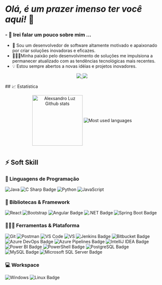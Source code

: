 # ***Olá, é um prazer imenso ter você aqui!*** 👋


### - 💬 Irei falar um pouco sobre mim ...

* 📖 Sou um desenvolvedor de software altamente motivado e apaixonado por criar soluções inovadoras e eficazes.
* 🧑🏻‍💻Minha paixão pelo desenvolvimento de soluções me impulsiona a permanecer atualizado com as tendências tecnológicas mais recentes.
* 💡 Estou sempre abertos a novas idéias e projetos inovadores. 

<p align="center">
	<a href="https://www.linkedin.com/in/alexsandro-luz/">
		<img src="https://img.shields.io/badge/LinkedIn-0077B5?style=for-the-badge&logo=linkedin&logoColor=white" />
	</a>
  <a href="alexluzendreyravi@gmail.com">
		<img src="https://img.shields.io/badge/Gmail-D14836?style=for-the-badge&logo=gmail&logoColor=white" />
	</a>
  
</p>
## 📈 Estatística

<p align="center">
  <img align="center"
      alt="Alexsandro Luz Github stats"
      style="margin-bottom: 10px;"
      height="165" src="https://github-readme-stats.vercel.app/api?username=Luzalex23&theme=radical&show_icons=true&count_private=true" />
  <img
    align="center"
    alt="Most used languages"
    style="margin-bottom: 10px;"
    src="https://github-readme-stats-eight-theta.vercel.app/api/top-langs/?username=Luzalex23&layout=compact&langs_count=6&theme=radical"
  />
</p>

## ⚡ Soft Skill
### 🚀 Linguagens de Programação
![Java](https://img.shields.io/badge/Java-ED8B00?style=for-the-badge&logo=java&logoColor=white)
<img src="https://img.shields.io/badge/C%20Sharp-512BD4?logo=csharp&logoColor=fff&style=for-the-badge" alt="C Sharp Badge">
![Python](https://img.shields.io/badge/Python-FFD43B?style=for-the-badge&logo=python&logoColor=306998)
![JavaScript](https://img.shields.io/badge/JavaScript-323330?style=for-the-badge&logo=javascript&logoColor=F7DF1E)


### 🧩 Bibliotecas & Framework
![React](https://img.shields.io/badge/React-20232A?style=for-the-badge&logo=react&logoColor=61DAFB)
![Bootstrap](https://img.shields.io/badge/Bootstrap-563D7C?style=for-the-badge&logo=bootstrap&logoColor=white)
<img src="https://img.shields.io/badge/Angular-DD0031?logo=angular&logoColor=fff&style=for-the-badge" alt="Angular Badge">
<img src="https://img.shields.io/badge/.NET-512BD4?logo=dotnet&logoColor=fff&style=for-the-badge" alt=".NET Badge">
<img src="https://img.shields.io/badge/Spring%20Boot-6DB33F?logo=springboot&logoColor=fff&style=for-the-badge" alt="Spring Boot Badge">

### 🧑🏻‍💻 Ferramentas & Plataforma
![Git](https://img.shields.io/badge/Git-F05032?style=for-the-badge&logo=git&logoColor=white)
![Postman](https://img.shields.io/badge/Postman-FF6C37?style=for-the-badge&logo=Postman&logoColor=white)
![VS Code](https://img.shields.io/badge/Visual_Studio_Code-0078D4?style=for-the-badge&logo=visual%20studio%20code&logoColor=white)
![VS](https://img.shields.io/badge/Visual_Studio-5C2D91?style=for-the-badge&logo=visual%20studio&logoColor=white)
<img src="https://img.shields.io/badge/Jenkins-D24939?logo=jenkins&logoColor=fff&style=for-the-badge" alt="Jenkins Badge">
<img src="https://img.shields.io/badge/Bitbucket-0052CC?logo=bitbucket&logoColor=fff&style=for-the-badge" alt="Bitbucket Badge">
<img src="https://img.shields.io/badge/Azure%20DevOps-0078D7?logo=azuredevops&logoColor=fff&style=for-the-badge" alt="Azure DevOps Badge">
<img src="https://img.shields.io/badge/Azure%20Pipelines-2560E0?logo=azurepipelines&logoColor=fff&style=for-the-badge" alt="Azure Pipelines Badge">
<img src="https://img.shields.io/badge/IntelliJ%20IDEA-000?logo=intellijidea&logoColor=fff&style=for-the-badge" alt="IntelliJ IDEA Badge">
<img src="https://img.shields.io/badge/Power%20BI-F2C811?logo=powerbi&logoColor=000&style=for-the-badge" alt="Power BI Badge">
<img src="https://img.shields.io/badge/PowerShell-5391FE?logo=powershell&logoColor=fff&style=for-the-badge" alt="PowerShell Badge">
<img src="https://img.shields.io/badge/PostgreSQL-4169E1?logo=postgresql&logoColor=fff&style=for-the-badge" alt="PostgreSQL Badge">
<img src="https://img.shields.io/badge/MySQL-4479A1?logo=mysql&logoColor=fff&style=for-the-badge" alt="MySQL Badge">
<img src="https://img.shields.io/badge/Microsoft%20SQL%20Server-CC2927?logo=microsoftsqlserver&logoColor=fff&style=for-the-badge" alt="Microsoft SQL Server Badge">

### 💻 Workspace

![Windows](https://img.shields.io/badge/Windows-0078D6?style=for-the-badge&logo=windows&logoColor=white)
<img src="https://img.shields.io/badge/Linux-FCC624?logo=linux&logoColor=000&style=for-the-badge" alt="Linux Badge">

